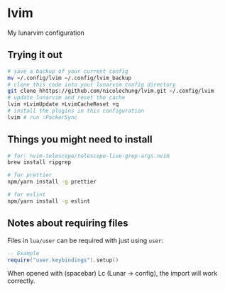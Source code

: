 # lvim

My lunarvim configuration

## Trying it out

```bash
# save a backup of your current config
mv ~/.config/lvim ~/.config/lvim_backup
# clone this code into your lunarvim config directory
git clone hhttps://github.com/nicolechung/lvim.git ~/.config/lvim
# update lunarvim and reset the cache
lvim +LvimUpdate +LvimCacheReset +q
# install the plugins in this configuration
lvim # run :PackerSync
```

## Things you might need to install

```bash
# for: nvim-telescope/telescope-live-grep-args.nvim
brew install ripgrep

# for prettier
npm/yarn install -g prettier

# for eslint
npm/yarn install -g eslint
```

## Notes about requiring files

Files in `lua/user` can be required with just using `user`:

```lua
-- Example
require("user.keybindings").setup()
```

When opened with <leader> (spacebar) Lc (Lunar -> config), the import will work correctly.
